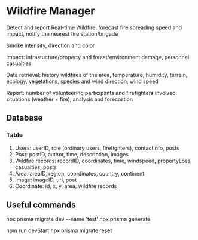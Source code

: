 # Wildfire Manager
Detect and report Real-time Wildfire, forecast fire spreading speed and impact, notify the nearest fire station/brigade

Smoke intensity, direction and color

Impact: infrastucture/property and forest/environment damage, personnel casualties

Data retrieval: history wildfires of the area, temperature, humidity, terrain, ecology, vegetations, species and wind direction, wind speed

Report: number of volunteering participants and firefighters involved, situations (weather + fire), analysis and forecastion


## Database
### Table
1. Users: userID, role (ordinary users, firefighters), contactInfo, posts
2. Post: postID, author, time, description, images
3. Wildfire records: recordID, coordinates, time, windspeed, propertyLoss, casualties, posts
4. Area: areaID, region, coordinates, country, continent
5. Image: imageID, url, post
6. Coordinate: id, x, y, area, wildfire records


## Useful commands
npx prisma migrate dev --name 'test'
npx prisma generate

npm run devStart
npx prisma migrate reset
